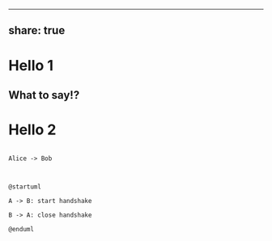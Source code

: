 
---
share: true
---


  
# Hello 1    
  
## What to say!?    
  
# Hello 2    
  
```puml  
  
Alice -> Bob  
  
```  
  
    
    
  
```puml  
  
@startuml  
  
A -> B: start handshake  
  
B -> A: close handshake  
  
@enduml  
  
```  